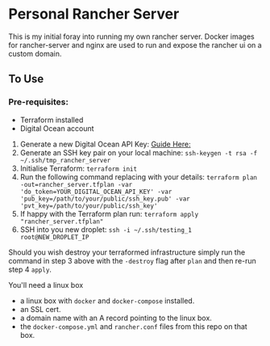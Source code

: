 # Personal Rancher Server

This is my initial foray into running my own rancher server. Docker images for rancher-server and nginx are used to run and expose the rancher ui on a custom domain.

## To Use

### Pre-requisites:

- Terraform installed
- Digital Ocean account

1. Generate a new Digital Ocean API Key: [Guide Here:](https://www.digitalocean.com/community/tutorials/how-to-use-the-digitalocean-api-v2#how-to-generate-a-personal-access-token)
2. Generate an SSH key pair on your local machine: `ssh-keygen -t rsa -f ~/.ssh/tmp_rancher_server`
3. Initialise Terraform: `terraform init`
3. Run the following command replacing with your details: `terraform plan -out=rancher_server.tfplan -var 'do_token=YOUR_DIGITAL_OCEAN_API_KEY' -var 'pub_key=/path/to/your/public/ssh_key.pub' -var 'pvt_key=/path/to/your/public/ssh_key'`
4. If happy with the Terraform plan run: `terraform apply "rancher_server.tfplan"`
5. SSH into you new droplet: `ssh -i ~/.ssh/testing_1 root@NEW_DROPLET_IP`

Should you wish destroy your terraformed infrastructure simply run the command in step 3 above with the `-destroy` flag after `plan` and then re-run step 4 `apply`.


You'll need a linux box

- a linux box with `docker` and `docker-compose` installed.
- an SSL cert.
- a domain name with an A record pointing to the linux box.
- the `docker-compose.yml` and `rancher.conf` files from this repo on that box.







